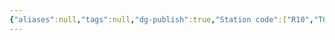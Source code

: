 ```yaml
---
{"aliases":null,"tags":null,"dg-publish":true,"Station code":["R10","T07"],"Universal Name":"","permalink":"/narrative/locations/worlds/theotech-tech-labs/","dgPassFrontmatter":true}
---
```


